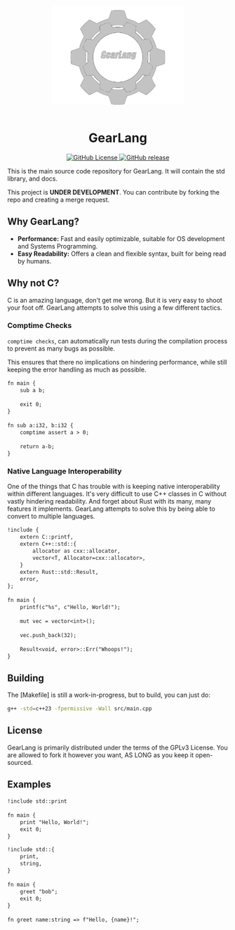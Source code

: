 <div align="center">
    <img src="doc/src/gearlang_logo.png" alt="GearLang Logo" width="300"/>
<br/>
<br>
<h1>GearLang</h1>
</div>
<p align="center">
    <a href="LICENSE">
        <img alt="GitHub License" src="https://img.shields.io/github/license/kwphil/GearLang">
    </a>
    <a href="https://github.com/kwphil/GearLang/releases">
        <img alt="GitHub release" src="https://img.shields.io/github/release/kwphil/GearLang.svg">
    </a>
</p>

This is the main source code repository for GearLang. It will contain the std library, and docs.

This project is **UNDER DEVELOPMENT**. You can contribute by forking the repo and creating a merge request.

## Why GearLang?

- **Performance:** Fast and easily optimizable, suitable for OS development and Systems Programming.
- **Easy Readability:** Offers a clean and flexible syntax, built for being read by humans.

## Why not C?

C is an amazing language, don't get me wrong. But it is very easy to shoot your foot off. GearLang attempts to solve this using a few different tactics.

### Comptime Checks

`comptime checks`, can automatically run tests during the compilation process to prevent as many bugs as possible.

This ensures that there no implications on hindering performance, while still keeping the error handling as much as possible.

```gear
fn main {
    sub a b;

    exit 0;
}

fn sub a:i32, b:i32 {
    comptime assert a > 0;

    return a-b;
}
```

### Native Language Interoperability

One of the things that C has trouble with is keeping native interoperability within different languages. It's very difficult to use C++ classes in C without vastly hindering readability. And forget about Rust with its many, many features it implements. GearLang attempts to solve this by being able to convert to multiple languages.

```gear
!include {
    extern C::printf,
    extern C++::std::{
        allocator as cxx::allocator,
        vector<T, Allocator=cxx::allocator>,
    }
    extern Rust::std::Result,
    error,
};

fn main {
    printf(c"%s", c"Hello, World!");

    mut vec = vector<int>();

    vec.push_back(32);

    Result<void, error>::Err("Whoops!");
}
```

## Building

The [Makefile] is still a work-in-progress, but to build, you can just do:

```sh
g++ -std=c++23 -fpermissive -Wall src/main.cpp
```

## License

GearLang is primarily distributed under the terms of the GPLv3 License. You are allowed to fork it however you want, AS LONG as you keep it open-sourced.

## Examples

```gear
!include std::print

fn main {
    print "Hello, World!";
    exit 0;
}
```

```gear
!include std::{
    print,
    string,
}

fn main {
    greet "bob";
    exit 0;
}

fn greet name:string => f"Hello, {name}!";
```
